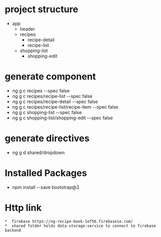 # project structure
* app
    * header
    * recipes
        * recipe-detail
        * recipe-list
    * shopping-list
        * shopping-edit
# generate component

* ng g c recipes --spec false
* ng g c recipes/recipe-list  --spec false
* ng g c recipes/recipe-detail  --spec false
* ng g c recipes/recipe-list/recipe-item  --spec false
* ng g c shopping-list  --spec false
* ng g c shopping-list/shopping-edit  --spec false

# generate directives

* ng g d shared/dropdown

# Installed Packages

* npm install --save bootstrap@3

#  Http link
    *  firebase https://ng-recipe-book-1ef56.firebaseio.com/
    *  shared folder holds data-storage-service to connect to firebase backend

